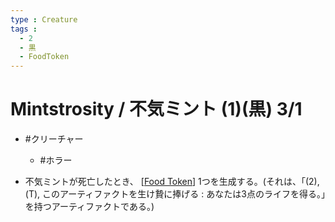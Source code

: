 ```yaml
---
type : Creature
tags : 
  - 2
  - 黒
  - FoodToken
---
```

# Mintstrosity / 不気ミント (1)(黒) 3/1

* #クリーチャー
  * #ホラー

* 不気ミントが死亡したとき、 [[Food Token]] 1つを生成する。(それは、「(2), (T), このアーティファクトを生け贄に捧げる : あなたは3点のライフを得る。」を持つアーティファクトである。)

[//begin]: # "Autogenerated link references for markdown compatibility"
[Food Token]: <../Artifacts/Food Token.md> "Food Token / 食物・トークン"
[//end]: # "Autogenerated link references"